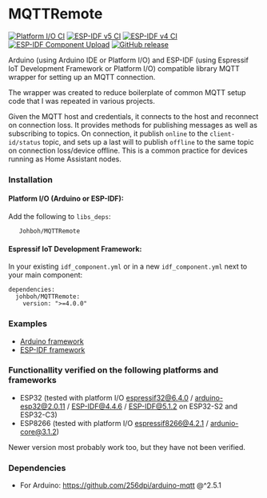 # MQTTRemote
[![Platform I/O CI](https://github.com/Johboh/MQTTRemote/actions/workflows/platformio.yaml/badge.svg)](https://github.com/Johboh/MQTTRemote/actions/workflows/platformio.yaml)
[![ESP-IDF v5 CI](https://github.com/Johboh/MQTTRemote/actions/workflows/espidf5.yaml/badge.svg)](https://github.com/Johboh/MQTTRemote/actions/workflows/espidf5.yaml)
[![ESP-IDF v4 CI](https://github.com/Johboh/MQTTRemote/actions/workflows/espidf4.yaml/badge.svg)](https://github.com/Johboh/MQTTRemote/actions/workflows/espidf4.yaml)
[![ESP-IDF Component Upload](https://github.com/Johboh/MQTTRemote/actions/workflows/esp_upload_component.yaml/badge.svg)](https://components.espressif.com/components/johboh/connectionhelper)
[![GitHub release](https://img.shields.io/github/release/Johboh/MQTTRemote.svg)](https://github.com/Johboh/MQTTRemote/releases)

Arduino (using Arduino IDE or Platform I/O) and ESP-IDF (using Espressif IoT Development Framework or Platform I/O) compatible library MQTT wrapper for setting up an MQTT connection.

The wrapper was created to reduce boilerplate of common MQTT setup code that I was repeated in various projects.

Given the MQTT host and credentials, it connects to the host and reconnect on connection loss. It provides methods for publishing messages as well as subscribing to topics.
On connection, it publish `online` to the `client-id/status` topic, and sets up a last will to publish `offline` to the same topic on connection loss/device offline. This is a common practice for devices running as Home Assistant nodes.

### Installation
#### Platform I/O (Arduino or ESP-IDF):
Add the following to `libs_deps`:
```
   Johboh/MQTTRemote
```
#### Espressif IoT Development Framework:
In your existing `idf_component.yml` or in a new `idf_component.yml` next to your main component:
```
dependencies:
  johboh/MQTTRemote:
    version: ">=4.0.0"
```

### Examples
- [Arduino framework](examples/arduino/PublishAndSubscribe.ino)
- [ESP-IDF framework](examples/espidf/main/main.cpp)

### Functionallity verified on the following platforms and frameworks
- ESP32 (tested with platform I/O [espressif32@6.4.0](https://github.com/platformio/platform-espressif32) / [arduino-esp32@2.0.11](https://github.com/espressif/arduino-esp32) / [ESP-IDF@4.4.6](https://github.com/espressif/esp-idf) / [ESP-IDF@5.1.2](https://github.com/espressif/esp-idf) on ESP32-S2 and ESP32-C3)
- ESP8266 (tested with platform I/O [espressif8266@4.2.1](https://github.com/platformio/platform-espressif8266) / [ardunio-core@3.1.2](https://github.com/esp8266/Arduino))

Newer version most probably work too, but they have not been verified.

### Dependencies
- For Arduino: https://github.com/256dpi/arduino-mqtt @^2.5.1
